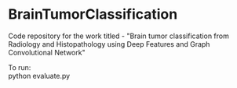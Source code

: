 # BrainTumorClassification
Code repository for the work titled - "Brain tumor classification from Radiology and Histopathology using Deep Features and Graph Convolutional Network"

To run:
<br>
python evaluate.py
